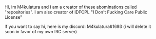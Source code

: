 Hi, im M4kulatura and i am a creator of these abominations called "repositories".
I am also creator of IDFCPL "I Don't Fucking Care Public License"

If you want to say hi, here is my discord: M4kulatura#1693 (i will delete it soon in favor of my own IRC server)
